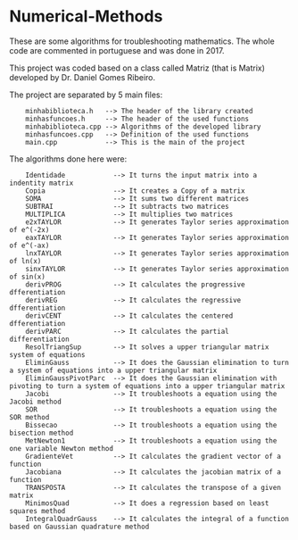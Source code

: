 # Numerical-Methods
These are some algorithms for troubleshooting mathematics.
The whole code are commented in portuguese and was done in 2017.


This project was coded based on a class called Matriz (that is Matrix) developed by Dr. Daniel Gomes Ribeiro.

The project are separated by 5 main files: 
        
        minhabiblioteca.h   --> The header of the library created
        minhasfuncoes.h     --> The header of the used functions
        minhabiblioteca.cpp --> Algorithms of the developed library
        minhasfuncoes.cpp   --> Definition of the used functions
        main.cpp            --> This is the main of the project
        
The algorithms done here were:

        Identidade            --> It turns the input matrix into a indentity matrix
        Copia                 --> It creates a Copy of a matrix
        SOMA                  --> It sums two different matrices
        SUBTRAI               --> It subtracts two matrices
        MULTIPLICA            --> It multiplies two matrices
        e2xTAYLOR             --> It generates Taylor series approximation of e^(-2x)
        eaxTAYLOR             --> It generates Taylor series approximation of e^(-ax) 
        lnxTAYLOR             --> It generates Taylor series approximation of ln(x)
        sinxTAYLOR            --> It generates Taylor series approximation of sin(x)
        derivPROG             --> It calculates the progressive dfferentiation
        derivREG              --> It calculates the regressive dfferentiation
        derivCENT             --> It calculates the centered dfferentiation
        derivPARC             --> It calculates the partial differentiation
        ResolTriangSup        --> It solves a upper triangular matrix system of equations
        EliminGauss           --> It does the Gaussian elimination to turn a system of equations into a upper triangular matrix
        EliminGaussPivotParc  --> It does the Gaussian elimination with pivoting to turn a system of equations into a upper triangular matrix
        Jacobi                --> It troubleshoots a equation using the Jacobi method
        SOR                   --> It troubleshoots a equation using the SOR method
        Bissecao              --> It troubleshoots a equation using the bisection method
        MetNewton1            --> It troubleshoots a equation using the one variable Newton method
        GradienteVet          --> It calculates the gradient vector of a function
        Jacobiana             --> It calculates the jacobian matrix of a function
        TRANSPOSTA            --> It calculates the transpose of a given matrix
        MinimosQuad           --> It does a regression based on least squares method
        IntegralQuadrGauss    --> It calculates the integral of a function based on Gaussian quadrature method
        
